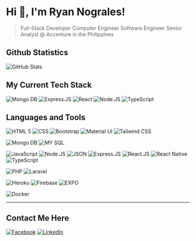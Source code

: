 # Hi 👋, I'm Ryan Nograles!
> Full-Stack Developer
> Computer Engineer
> Software Engineer
> Senior Analyst @ Accenture in the Philippines

## Github Statistics
![GitHub Stats](https://github-readme-stats.vercel.app/api?username=rbnograles)

## My Current Tech Stack
![Mongo DB](https://img.shields.io/badge/MongoDB-4EA94B?style=for-the-badge&logo=mongodb&logoColor=white)
![Express.JS](https://img.shields.io/badge/Express.js-000000?style=for-the-badge&logo=express&logoColor=white)
![React](https://img.shields.io/badge/react%20-%2320232a.svg?&style=for-the-badge&logo=react&logoColor=%2361DAFB)
![Node.JS](https://img.shields.io/badge/node.js%20-%2343853D.svg?&style=for-the-badge&logo=node.js&logoColor=white)
![TypeScript](https://img.shields.io/badge/typescript%20-%23007ACC.svg?&style=for-the-badge&logo=typescript&logoColor=white)

## Languages and Tools
![HTML 5](https://img.shields.io/badge/HTML5-E34F26?style=for-the-badge&logo=html5&logoColor=white)
![CSS](https://img.shields.io/badge/CSS3-1572B6?style=for-the-badge&logo=css3&logoColor=white)
![Bootstrap](https://img.shields.io/badge/Bootstrap-563D7C?style=for-the-badge&logo=bootstrap&logoColor=white)
![Material UI](https://img.shields.io/badge/Material%20UI-007FFF?style=for-the-badge&logo=mui&logoColor=white)
![Tailwind CSS](https://img.shields.io/badge/Tailwind_CSS-38B2AC?style=for-the-badge&logo=tailwind-css&logoColor=white)

![Mongo DB](https://img.shields.io/badge/MongoDB-4EA94B?style=for-the-badge&logo=mongodb&logoColor=white)
![MY SQL](https://img.shields.io/badge/MySQL-005C84?style=for-the-badge&logo=mysql&logoColor=white)

![JavaScript](https://img.shields.io/badge/JavaScript-323330?style=for-the-badge&logo=javascript&logoColor=F7DF1E)
![Node.JS](https://img.shields.io/badge/Node.js-339933?style=for-the-badge&logo=nodedotjs&logoColor=white)
![JSON](https://img.shields.io/badge/json-5E5C5C?style=for-the-badge&logo=json&logoColor=white)
![Express.JS](https://img.shields.io/badge/Express.js-000000?style=for-the-badge&logo=express&logoColor=white)
![React.JS](https://img.shields.io/badge/React-20232A?style=for-the-badge&logo=react&logoColor=61DAFB)
![React Native](https://img.shields.io/badge/React_Native-20232A?style=for-the-badge&logo=react&logoColor=61DAFB)
![TypeScript](https://img.shields.io/badge/TypeScript-007ACC?style=for-the-badge&logo=typescript&logoColor=white)

![PHP](https://img.shields.io/badge/PHP-777BB4?style=for-the-badge&logo=php&logoColor=white)
![Laravel](https://img.shields.io/badge/Laravel-FF2D20?style=for-the-badge&logo=laravel&logoColor=white)

![Heroku](https://img.shields.io/badge/Heroku-430098?style=for-the-badge&logo=heroku&logoColor=white)
![Firebase](https://img.shields.io/badge/firebase-ffca28?style=for-the-badge&logo=firebase&logoColor=black)
![EXPO](https://img.shields.io/badge/Expo-1B1F23?style=for-the-badge&logo=expo&logoColor=white)

![Docker](https://img.shields.io/badge/Docker-2CA5E0?style=for-the-badge&logo=docker&logoColor=white)

---
## Contact Me Here
[![Facebook](https://img.shields.io/badge/facebook-%231877F2.svg?&style=for-the-badge&logo=facebook&logoColor=white)](https://www.facebook.com/nayr.selargon/) 
[![LinkedIn](https://img.shields.io/badge/linkedin-%230077B5.svg?&style=for-the-badge&logo=linkedin&logoColor=white)](https://www.linkedin.com/in/ryan-nograles-63b00221a/)
